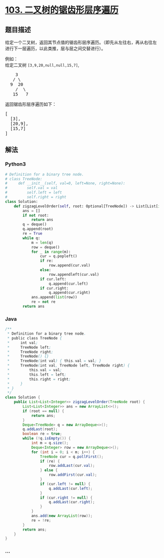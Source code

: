 # [103. 二叉树的锯齿形层序遍历](https://leetcode-cn.com/problems/binary-tree-zigzag-level-order-traversal)



## 题目描述

<!-- 这里写题目描述 -->

<p>给定一个二叉树，返回其节点值的锯齿形层序遍历。（即先从左往右，再从右往左进行下一层遍历，以此类推，层与层之间交替进行）。</p>

<p>例如：<br />
给定二叉树 <code>[3,9,20,null,null,15,7]</code>,</p>

<pre>
    3
   / \
  9  20
    /  \
   15   7
</pre>

<p>返回锯齿形层序遍历如下：</p>

<pre>
[
  [3],
  [20,9],
  [15,7]
]
</pre>


## 解法

<!-- 这里可写通用的实现逻辑 -->

<!-- tabs:start -->

### **Python3**

<!-- 这里可写当前语言的特殊实现逻辑 -->

```python
# Definition for a binary tree node.
# class TreeNode:
#     def __init__(self, val=0, left=None, right=None):
#         self.val = val
#         self.left = left
#         self.right = right
class Solution:
    def zigzagLevelOrder(self, root: Optional[TreeNode]) -> List[List[int]]:
        ans = []
        if not root:
            return ans
        q = deque()
        q.append(root)
        re = True
        while q:
            m = len(q)
            row = deque()
            for _ in range(m):
                cur = q.popleft()
                if re:
                    row.append(cur.val)
                else:
                    row.appendleft(cur.val)
                if cur.left:
                    q.append(cur.left)
                if cur.right:
                    q.append(cur.right)
            ans.append(list(row))
            re = not re
        return ans
```

### **Java**

<!-- 这里可写当前语言的特殊实现逻辑 -->

```java
/**
 * Definition for a binary tree node.
 * public class TreeNode {
 *     int val;
 *     TreeNode left;
 *     TreeNode right;
 *     TreeNode() {}
 *     TreeNode(int val) { this.val = val; }
 *     TreeNode(int val, TreeNode left, TreeNode right) {
 *         this.val = val;
 *         this.left = left;
 *         this.right = right;
 *     }
 * }
 */
class Solution {
    public List<List<Integer>> zigzagLevelOrder(TreeNode root) {
        List<List<Integer>> ans = new ArrayList<>();
        if (root == null) {
            return ans;
        }
        Deque<TreeNode> q = new ArrayDeque<>();
        q.addLast(root);
        boolean re = true;
        while (!q.isEmpty()) {
            int m = q.size();
            Deque<Integer> row = new ArrayDeque<>();
            for (int i = 0; i < m; i++) {
                TreeNode cur = q.pollFirst();
                if (re) {
                    row.addLast(cur.val);
                } else {
                    row.addFirst(cur.val);
                }
                if (cur.left != null) {
                    q.addLast(cur.left);
                }
                if (cur.right != null) {
                    q.addLast(cur.right);
                }
            }
            ans.add(new ArrayList(row));
            re = !re;
        }
        return ans;
    }
}
```

### **...**

```

```

<!-- tabs:end -->
